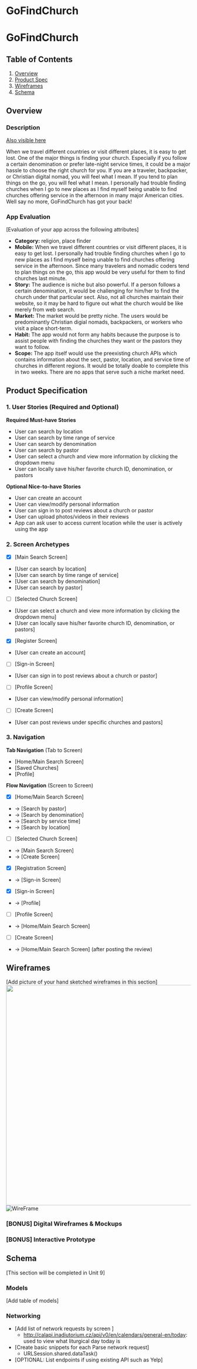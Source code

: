 GoFindChurch
===

# GoFindChurch

## Table of Contents

1. [Overview](#Overview)
2. [Product Spec](#Product-Spec)
3. [Wireframes](#Wireframes)
4. [Schema](#Schema)

## Overview

### Description

[Also visible here](https://hackmd.io/@0yxRoGDhS1-989uKw4lOnw/r1KSGy87p)

When we travel different countries or visit different places, it is easy to get lost. One of the major things is finding your church. Especially if you follow a certain denomination or prefer late-night service times, it could be a major hassle to choose the right church for you. If you are a traveler, backpacker, or Christian digital nomad, you will feel what I mean. If you tend to plan things on the go, you will feel what I mean. I personally had trouble finding churches when I go to new places as I find myself being unable to find churches offering service in the afternoon in many major American cities. Well say no more, GoFindChurch has got your back! 

### App Evaluation

[Evaluation of your app across the following attributes]
- **Category:** religion, place finder
- **Mobile:** When we travel different countries or visit different places, it is easy to get lost. I personally had trouble finding churches when I go to new places as I find myself being unable to find churches offering service in the afternoon. Since many travelers and nomadic coders tend to plan things on the go, this app would be very useful for them to find churches last minute.
- **Story:** The audience is niche but also powerful. If a person follows a certain denomination, it would be challenging for him/her to find the church under that particular sect. Also, not all churches maintain their website, so it may be hard to figure out what the church would be like merely from web search.
- **Market:** The market would be pretty niche. The users would be predominantly Christian digial nomads, backpackers, or workers who visit a place short-term.
- **Habit:** The app would not form any habits because the purpose is to assist people with finding the churches they want or the pastors they want to follow.
- **Scope:** The app itself would use the preexisting church APIs which contains information about the sect, pastor, location, and service time of churches in different regions. It would be totally doable to complete this in two weeks. There are no apps that serve such a niche market need.

## Product Specification

### 1. User Stories (Required and Optional)

**Required Must-have Stories**

* User can search by location
* User can search by time range of service
* User can search by denomination
* User can search by pastor
* User can select a church and view more information by clicking the dropdown menu
* User can locally save his/her favorite church ID, denomination, or pastors

**Optional Nice-to-have Stories**

* User can create an account
* User can view/modify personal information
* User can sign in to post reviews about a church or pastor
* User can upload photos/videos in their reviews
* App can ask user to access current location while the user is actively using the app

### 2. Screen Archetypes

- [X] [Main Search Screen]
* [User can search by location]
* [User can search by time range of service]
* [User can search by denomination]
* [User can search by pastor]

- [ ] [Selected Church Screen]
* [User can select a church and view more information by clicking the dropdown menu]
* [User can locally save his/her favorite church ID, denomination, or pastors]

- [X] [Register Screen]
* [User can create an account]

- [ ] [Sign-in Screen]
* [User can sign in to post reviews about a church or pastor]

- [ ] [Profile Screen]
* [User can view/modify personal information]

- [ ] [Create Screen]
* [User can post reviews under specific churches and pastors]

### 3. Navigation

**Tab Navigation** (Tab to Screen)

* [Home/Main Search Screen]
* [Saved Churches]
* [Profile]

**Flow Navigation** (Screen to Screen)

- [X] [Home/Main Search Screen]
* -> [Search by pastor]
* -> [Search by denomination]
* -> [Search by service time]
* -> [Search by location]

- [ ] [Selected Church Screen]
* -> [Main Search Screen]
* -> [Create Screen]

- [X] [Registration Screen]
* -> [Sign-in Screen]

- [X] [Sign-in Screen]
* -> [Profile]

- [ ] [Profile Screen]
* -> [Home/Main Search Screen]

- [ ] [Create Screen]
* -> [Home/Main Search Screen] (after posting the review)



## Wireframes

[Add picture of your hand sketched wireframes in this section]
<img src="./wireframe_draft.jpg" width=600>
![](./wireframe_draft.jpg?raw=true "WireFrame")

### [BONUS] Digital Wireframes & Mockups

### [BONUS] Interactive Prototype

## Schema 

[This section will be completed in Unit 9]

### Models

[Add table of models]

### Networking

- [Add list of network requests by screen ]
    - http://calapi.inadiutorium.cz/api/v0/en/calendars/general-en/today: used to view what liturgical day today is
- [Create basic snippets for each Parse network request]
    - URLSession.shared.dataTask()
- [OPTIONAL: List endpoints if using existing API such as Yelp]

